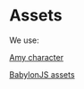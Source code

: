 # Assets

We use:

[Amy character](https://www.mixamo.com/#/?page=1&query=amy&type=Character)

[BabylonJS assets](https://doc.babylonjs.com/toolsAndResources/assetLibraries/availableMeshes)

